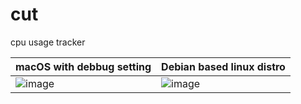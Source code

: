 # cut
cpu usage tracker


| macOS with debbug setting                                                                                               |Debian based linux distro                  |
|-----------------------------------------------------------------------------------------------------|-------------------------------|       
| ![image](https://github.com/pmielech/cut/assets/95683261/fa9a6b5d-4c6f-49ee-88ca-46d6db22e0e0) |![image](https://github.com/pmielech/cut/assets/95683261/869d506a-301a-49aa-a061-e5a45f8046fe)|



